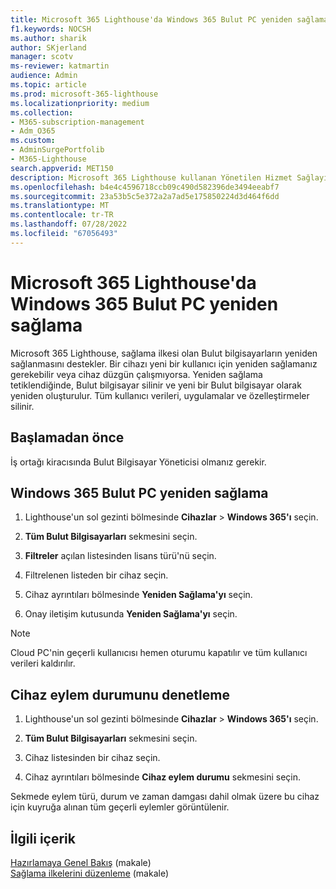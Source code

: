 ```yaml
---
title: Microsoft 365 Lighthouse'da Windows 365 Bulut PC yeniden sağlama
f1.keywords: NOCSH
ms.author: sharik
author: SKjerland
manager: scotv
ms-reviewer: katmartin
audience: Admin
ms.topic: article
ms.prod: microsoft-365-lighthouse
ms.localizationpriority: medium
ms.collection:
- M365-subscription-management
- Adm_O365
ms.custom:
- AdminSurgePortfolib
- M365-Lighthouse
search.appverid: MET150
description: Microsoft 365 Lighthouse kullanan Yönetilen Hizmet Sağlayıcıları (MSP) için Windows 365 Bulut PC Microsoft 365 Lighthouse'da yeniden sağlamayı öğrenin.
ms.openlocfilehash: b4e4c4596718ccb09c490d582396de3494eeabf7
ms.sourcegitcommit: 23a53b5c5e372a2a7ad5e175850224d3d464f6dd
ms.translationtype: MT
ms.contentlocale: tr-TR
ms.lasthandoff: 07/28/2022
ms.locfileid: "67056493"
---
```

# <a name="reprovision-a-windows-365-cloud-pc-in-microsoft-365-lighthouse"></a>Microsoft 365 Lighthouse'da Windows 365 Bulut PC yeniden sağlama

Microsoft 365 Lighthouse, sağlama ilkesi olan Bulut bilgisayarların yeniden sağlanmasını destekler. Bir cihazı yeni bir kullanıcı için yeniden sağlamanız gerekebilir veya cihaz düzgün çalışmıyorsa. Yeniden sağlama tetiklendiğinde, Bulut bilgisayar silinir ve yeni bir Bulut bilgisayar olarak yeniden oluşturulur. Tüm kullanıcı verileri, uygulamalar ve özelleştirmeler silinir.

## <a name="before-you-begin"></a>Başlamadan önce

İş ortağı kiracısında Bulut Bilgisayar Yöneticisi olmanız gerekir.

## <a name="reprovision-a-windows-365-cloud-pc"></a>Windows 365 Bulut PC yeniden sağlama

1. Lighthouse'un sol gezinti bölmesinde **Cihazlar** >  **Windows 365'ı** seçin.

2. **Tüm Bulut Bilgisayarları** sekmesini seçin.

3. **Filtreler** açılan listesinden lisans türü'nü seçin.

4. Filtrelenen listeden bir cihaz seçin.

5. Cihaz ayrıntıları bölmesinde **Yeniden Sağlama'yı** seçin.

6. Onay iletişim kutusunda **Yeniden Sağlama'yı** seçin.

> [!NOTE]
> Cloud PC'nin geçerli kullanıcısı hemen oturumu kapatılır ve tüm kullanıcı verileri kaldırılır.

## <a name="check-the-device-action-status"></a>Cihaz eylem durumunu denetleme

1. Lighthouse'un sol gezinti bölmesinde **Cihazlar** >  **Windows 365'ı** seçin.

2. **Tüm Bulut Bilgisayarları** sekmesini seçin.

3. Cihaz listesinden bir cihaz seçin.

4. Cihaz ayrıntıları bölmesinde **Cihaz eylem durumu** sekmesini seçin.

Sekmede eylem türü, durum ve zaman damgası dahil olmak üzere bu cihaz için kuyruğa alınan tüm geçerli eylemler görüntülenir.

## <a name="related-content"></a>İlgili içerik

[Hazırlamaya Genel Bakış](/windows-365/enterprise/provisioning) (makale)\
[Sağlama ilkelerini düzenleme](/windows-365/enterprise/edit-provisioning-policy) (makale)
